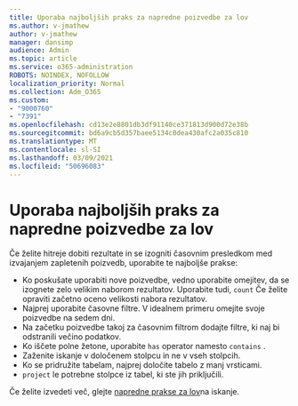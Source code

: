 ```yaml
---
title: Uporaba najboljših praks za napredne poizvedbe za lov
ms.author: v-jmathew
author: v-jmathew
manager: dansimp
audience: Admin
ms.topic: article
ms.service: o365-administration
ROBOTS: NOINDEX, NOFOLLOW
localization_priority: Normal
ms.collection: Adm_O365
ms.custom:
- "9000760"
- "7391"
ms.openlocfilehash: cd13e2e8801db3df91140ce371813d900d72e38b
ms.sourcegitcommit: bd6a9cb5d357baee5134c0dea430afc2a035c810
ms.translationtype: MT
ms.contentlocale: sl-SI
ms.lasthandoff: 03/09/2021
ms.locfileid: "50696083"
---
```

# <a name="apply-best-practices-for-advanced-hunting-queries"></a>Uporaba najboljših praks za napredne poizvedbe za lov

Če želite hitreje dobiti rezultate in se izogniti časovnim presledkom med izvajanjem zapletenih poizvedb, uporabite te najboljše prakse:

- Ko poskušate uporabiti nove poizvedbe, vedno uporabite omejitev, da se izognete zelo velikim naborom rezultatov. Uporabite tudi, `count` Če želite opraviti začetno oceno velikosti nabora rezultatov.
- Najprej uporabite časovne filtre. V idealnem primeru omejite svoje poizvedbe na sedem dni.
- Na začetku poizvedbe takoj za časovnim filtrom dodajte filtre, ki naj bi odstranili večino podatkov.
- Ko iščete polne žetone, uporabite `has` operator namesto `contains` .
- Zaženite iskanje v določenem stolpcu in ne v vseh stolpcih.
- Ko se pridružite tabelam, najprej določite tabelo z manj vrsticami.
- `project` le potrebne stolpce iz tabel, ki ste jih priključili.

Če želite izvedeti več, glejte [napredne prakse za lov](https://go.microsoft.com/fwlink/?linkid=2144812)na iskanje.

